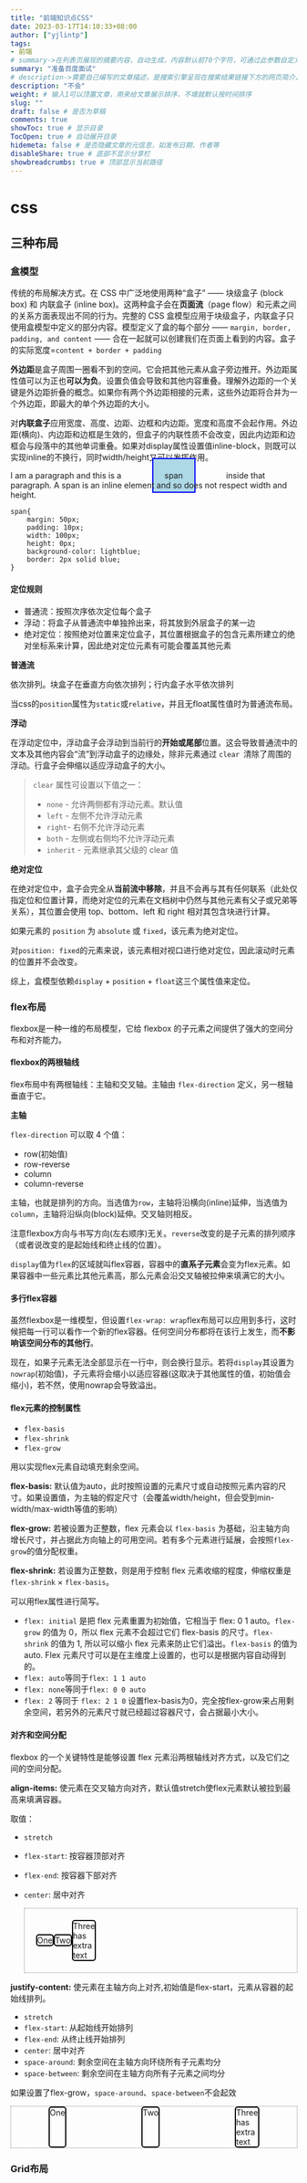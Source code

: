 ```yaml
---
title: "前端知识点CSS"
date: 2023-03-17T14:10:33+08:00
author: ["yjlintp"]
tags:
- 前端
# summary->在列表页展现的摘要内容，自动生成，内容默认前70个字符，可通过此参数自定义，一般无需专门设置
summary: "准备百度面试"
# description->需要自己编写的文章描述，是搜索引擎呈现在搜索结果链接下方的网页简介，建议设置
description: "不会"
weight: # 输入1可以顶置文章，用来给文章展示排序，不填就默认按时间排序
slug: ""
draft: false # 是否为草稿
comments: true
showToc: true # 显示目录
TocOpen: true # 自动展开目录
hidemeta: false # 是否隐藏文章的元信息，如发布日期、作者等
disableShare: true # 底部不显示分享栏
showbreadcrumbs: true # 顶部显示当前路径
---
```


<h1>css</h1>
<h2>三种布局</h3>
<h3>盒模型</h3> 

传统的布局解决方式。在 CSS 中广泛地使用两种“盒子” —— 块级盒子 (block box) 和 内联盒子 (inline box)。这两种盒子会在**页面流**（page flow）和元素之间的关系方面表现出不同的行为。完整的 CSS 盒模型应用于块级盒子，内联盒子只使用盒模型中定义的部分内容。模型定义了盒的每个部分 —— `margin, border, padding, and content` —— 合在一起就可以创建我们在页面上看到的内容。盒子的实际宽度=`content + border + padding`

**外边距**是盒子周围一圈看不到的空间。它会把其他元素从盒子旁边推开。外边距属性值可以为正也**可以为负**。设置负值会导致和其他内容重叠。理解外边距的一个关键是外边距折叠的概念。如果你有两个外边距相接的元素，这些外边距将合并为一个外边距，即最大的单个外边距的大小。

对**内联盒子**应用宽度、高度、边距、边框和内边距。宽度和高度不会起作用。外边距(横向)、内边距和边框是生效的，但盒子的内联性质不会改变，因此内边距和边框会与段落中的其他单词重叠。如果对display属性设置值inline-block，则既可以实现inline的不换行，同时width/height又可以发挥作用。

<p>
    I am a paragraph and this is a <span 
    style='  margin: 50px;
    padding: 20px;
    width: 100px;
    height: 0px;
    background-color: lightblue;
    border: 2px solid blue;'>
  span</span> inside that paragraph. A span is an inline element and so does not respect width and height.
</p>



    span{
        margin: 50px;
        padding: 10px;
        width: 100px;
        height: 0px;
        background-color: lightblue;
        border: 2px solid blue;
    }


#### 定位规则
- 普通流：按照次序依次定位每个盒子
- 浮动：将盒子从普通流中单独拎出来，将其放到外层盒子的某一边
- 绝对定位：按照绝对位置来定位盒子，其位置根据盒子的包含元素所建立的绝对坐标系来计算，因此绝对定位元素有可能会覆盖其他元素

**普通流**

依次排列。块盒子在垂直方向依次排列；行内盒子水平依次排列

当css的`position`属性为`static`或`relative`，并且无float属性值时为普通流布局。

**浮动**

在浮动定位中，浮动盒子会浮动到当前行的**开始或尾部**位置。这会导致普通流中的文本及其他内容会“流”到浮动盒子的边缘处，除非元素通过 `clear `清除了周围的浮动。行盒子会伸缩以适应浮动盒子的大小。

>`clear` 属性可设置以下值之一：
>
>- `none` - 允许两侧都有浮动元素。默认值
>- `left` - 左侧不允许浮动元素
>- `right`- 右侧不允许浮动元素
>- `both` - 左侧或右侧均不允许浮动元素
>- `inherit` - 元素继承其父级的 clear 值

**绝对定位**

在绝对定位中，盒子会完全从**当前流中移除**，并且不会再与其有任何联系（此处仅指定位和位置计算，而绝对定位的元素在文档树中仍然与其他元素有父子或兄弟等关系），其位置会使用 top、bottom、left 和 right 相对其包含块进行计算。

如果元素的 `position` 为 `absolute` 或 `fixed`，该元素为绝对定位。

对`position: fixed`的元素来说，该元素相对视口进行绝对定位，因此滚动时元素的位置并不会改变。

综上，盒模型依赖`display` + `position` + `float`这三个属性值来定位。

<h3>flex布局</h3> 
flexbox是一种一维的布局模型，它给 flexbox 的子元素之间提供了强大的空间分布和对齐能力。

#### flexbox的两根轴线

flex布局中有两根轴线：主轴和交叉轴。主轴由 `flex-direction` 定义，另一根轴垂直于它。

**主轴**

`flex-direction` 可以取 4 个值：

- row(初始值)
- row-reverse
- column
- column-reverse

主轴，也就是排列的方向。当选值为`row`，主轴将沿横向(inline)延伸，当选值为`column`，主轴将沿纵向(block)延伸。交叉轴则相反。

注意flexbox方向与书写方向(左右顺序)无关。`reverse`改变的是子元素的排列顺序（或者说改变的是起始线和终止线的位置）。

`display`值为`flex`的区域就叫flex容器，容器中的**直系子元素**会变为flex元素。如果容器中一些元素比其他元素高，那么元素会沿交叉轴被拉伸来填满它的大小。

#### 多行flex容器

虽然flexbox是一维模型，但设置`flex-wrap: wrap`flex布局可以应用到多行，这时候把每一行可以看作一个新的flex容器。任何空间分布都将在该行上发生，而**不影响该空间分布的其他行**。

现在，如果子元素无法全部显示在一行中，则会换行显示。若将`display`其设置为`nowrap`(初始值)，子元素将会缩小以适应容器(这取决于其他属性的值，初始值会缩小)，若不然，使用nowrap会导致溢出。

#### flex元素的控制属性

- `flex-basis`
- `flex-shrink`
- `flex-grow`

用以实现flex元素自动填充剩余空间。

**flex-basis:** 默认值为auto，此时按照设置的元素尺寸或自动按照元素内容的尺寸。如果设置值，为主轴的假定尺寸（会覆盖width/height，但会受到min-width/max-width等值的影响）

**flex-grow:** 若被设置为正整数，flex 元素会以 `flex-basis` 为基础，沿主轴方向增长尺寸，并占据此方向轴上的可用空间。若有多个元素进行延展，会按照`flex-grow`的值分配权重。

**flex-shrink:** 若设置为正整数，则是用于控制 flex 元素收缩的程度，伸缩权重是`flex-shrink` × `flex-basis`。

可以用flex属性进行简写。

- `flex: initial` 是把 flex 元素重置为初始值，它相当于 flex: 0 1 auto。`flex-grow` 的值为 0，所以 flex 元素不会超过它们 flex-basis 的尺寸。`flex-shrink` 的值为 1, 所以可以缩小 flex 元素来防止它们溢出。`flex-basis` 的值为 auto. Flex 元素尺寸可以是在主维度上设置的，也可以是根据内容自动得到的。
- `flex: auto`等同于`flex: 1 1 auto`
- `flex: none`等同于`flex: 0 0 auto`
- `flex: 2` 等同于 `flex: 2 1 0` 设置flex-basis为0，完全按flex-grow来占用剩余空间，若另外的元素尺寸就已经超过容器尺寸，会占据最小大小。

#### 对齐和空间分配

flexbox 的一个关键特性是能够设置 flex 元素沿两根轴线对齐方式，以及它们之间的空间分配。

**align-items:** 使元素在交叉轴方向对齐，默认值stretch使flex元素默认被拉到最高来填满容器。

取值：
- `stretch`
- `flex-start`: 按容器顶部对齐
- `flex-end`: 按容器下部对齐
- `center`: 居中对齐


    <div style="border: 1.5px dotted gray;display:flex;align-items: center;padding: 20px">
    <div style="border: 2px solid rgb(0.6,0.6,0.6);border-radius: 5px">One</div>
    <div style="border: 2px solid rgb(0.6,0.6,0.6);border-radius: 5px">Two</div>
    <div style="border: 2px solid rgb(0.6,0.6,0.6);border-radius: 5px">Three
    <br/>has
    <br/>extra
    <br/>text
          </div>
    </div>
      
**justify-content:** 使元素在主轴方向上对齐,初始值是flex-start，元素从容器的起始线排列。

- `stretch`
- `flex-start`: 从起始线开始排列
- `flex-end`: 从终止线开始排列
- `center`: 居中对齐
- `space-around`: 剩余空间在主轴方向环绕所有子元素均分
- `space-between`: 剩余空间在主轴方向所有子元素之间均分

如果设置了flex-grow，`space-around`、`space-between`不会起效


<div style="border: 1.5px dotted gray;display: flex;justify-content:space-around;">
    <div style="border: 2px solid rgb(0.6,0.6,0.6);border-radius: 5px;">One</div>
    <div style="border: 2px solid rgb(0.6,0.6,0.6);border-radius: 5px">Two</div>
    <div style="border: 2px solid rgb(0.6,0.6,0.6);border-radius: 5px">Three
    <br/>has
    <br/>extra
    <br/>text
          </div>
    </div>  

<h3>Grid布局</h3>
